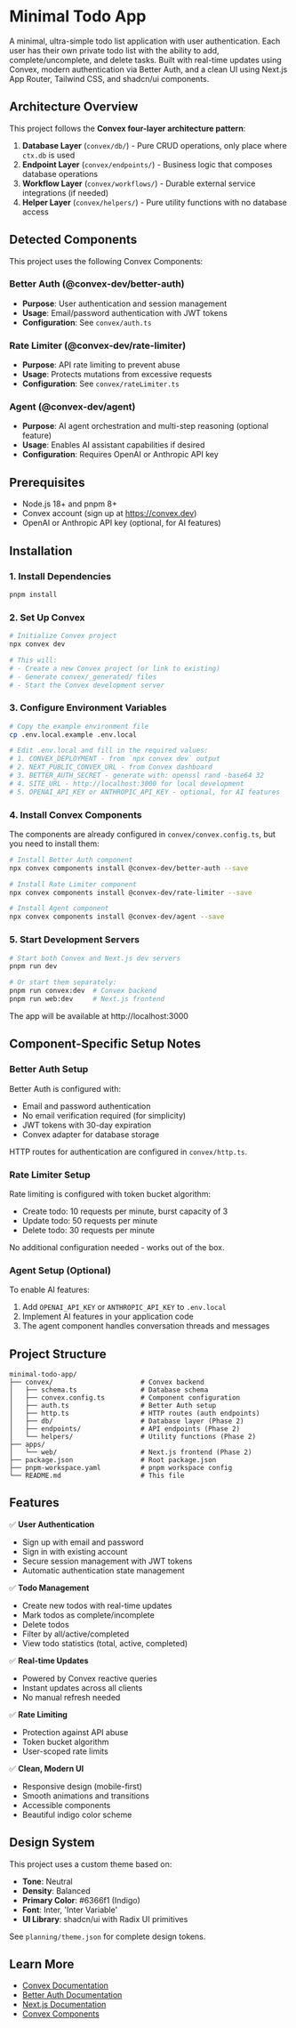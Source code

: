 # Minimal Todo App

A minimal, ultra-simple todo list application with user authentication. Each user has their own private todo list with the ability to add, complete/uncomplete, and delete tasks. Built with real-time updates using Convex, modern authentication via Better Auth, and a clean UI using Next.js App Router, Tailwind CSS, and shadcn/ui components.

## Architecture Overview

This project follows the **Convex four-layer architecture pattern**:

1. **Database Layer** (`convex/db/`) - Pure CRUD operations, only place where `ctx.db` is used
2. **Endpoint Layer** (`convex/endpoints/`) - Business logic that composes database operations
3. **Workflow Layer** (`convex/workflows/`) - Durable external service integrations (if needed)
4. **Helper Layer** (`convex/helpers/`) - Pure utility functions with no database access

## Detected Components

This project uses the following Convex Components:

### Better Auth (@convex-dev/better-auth)
- **Purpose**: User authentication and session management
- **Usage**: Email/password authentication with JWT tokens
- **Configuration**: See `convex/auth.ts`

### Rate Limiter (@convex-dev/rate-limiter)
- **Purpose**: API rate limiting to prevent abuse
- **Usage**: Protects mutations from excessive requests
- **Configuration**: See `convex/rateLimiter.ts`

### Agent (@convex-dev/agent)
- **Purpose**: AI agent orchestration and multi-step reasoning (optional feature)
- **Usage**: Enables AI assistant capabilities if desired
- **Configuration**: Requires OpenAI or Anthropic API key

## Prerequisites

- Node.js 18+ and pnpm 8+
- Convex account (sign up at https://convex.dev)
- OpenAI or Anthropic API key (optional, for AI features)

## Installation

### 1. Install Dependencies

```bash
pnpm install
```

### 2. Set Up Convex

```bash
# Initialize Convex project
npx convex dev

# This will:
# - Create a new Convex project (or link to existing)
# - Generate convex/_generated/ files
# - Start the Convex development server
```

### 3. Configure Environment Variables

```bash
# Copy the example environment file
cp .env.local.example .env.local

# Edit .env.local and fill in the required values:
# 1. CONVEX_DEPLOYMENT - from `npx convex dev` output
# 2. NEXT_PUBLIC_CONVEX_URL - from Convex dashboard
# 3. BETTER_AUTH_SECRET - generate with: openssl rand -base64 32
# 4. SITE_URL - http://localhost:3000 for local development
# 5. OPENAI_API_KEY or ANTHROPIC_API_KEY - optional, for AI features
```

### 4. Install Convex Components

The components are already configured in `convex/convex.config.ts`, but you need to install them:

```bash
# Install Better Auth component
npx convex components install @convex-dev/better-auth --save

# Install Rate Limiter component
npx convex components install @convex-dev/rate-limiter --save

# Install Agent component
npx convex components install @convex-dev/agent --save
```

### 5. Start Development Servers

```bash
# Start both Convex and Next.js dev servers
pnpm run dev

# Or start them separately:
pnpm run convex:dev  # Convex backend
pnpm run web:dev     # Next.js frontend
```

The app will be available at http://localhost:3000

## Component-Specific Setup Notes

### Better Auth Setup

Better Auth is configured with:
- Email and password authentication
- No email verification required (for simplicity)
- JWT tokens with 30-day expiration
- Convex adapter for database storage

HTTP routes for authentication are configured in `convex/http.ts`.

### Rate Limiter Setup

Rate limiting is configured with token bucket algorithm:
- Create todo: 10 requests per minute, burst capacity of 3
- Update todo: 50 requests per minute
- Delete todo: 30 requests per minute

No additional configuration needed - works out of the box.

### Agent Setup (Optional)

To enable AI features:
1. Add `OPENAI_API_KEY` or `ANTHROPIC_API_KEY` to `.env.local`
2. Implement AI features in your application code
3. The agent component handles conversation threads and messages

## Project Structure

```
minimal-todo-app/
├── convex/                      # Convex backend
│   ├── schema.ts                # Database schema
│   ├── convex.config.ts         # Component configuration
│   ├── auth.ts                  # Better Auth setup
│   ├── http.ts                  # HTTP routes (auth endpoints)
│   ├── db/                      # Database layer (Phase 2)
│   ├── endpoints/               # API endpoints (Phase 2)
│   └── helpers/                 # Utility functions (Phase 2)
├── apps/
│   └── web/                     # Next.js frontend (Phase 2)
├── package.json                 # Root package.json
├── pnpm-workspace.yaml          # pnpm workspace config
└── README.md                    # This file
```

## Features

✅ **User Authentication**
- Sign up with email and password
- Sign in with existing account
- Secure session management with JWT tokens
- Automatic authentication state management

✅ **Todo Management**
- Create new todos with real-time updates
- Mark todos as complete/incomplete
- Delete todos
- Filter by all/active/completed
- View todo statistics (total, active, completed)

✅ **Real-time Updates**
- Powered by Convex reactive queries
- Instant updates across all clients
- No manual refresh needed

✅ **Rate Limiting**
- Protection against API abuse
- Token bucket algorithm
- User-scoped rate limits

✅ **Clean, Modern UI**
- Responsive design (mobile-first)
- Smooth animations and transitions
- Accessible components
- Beautiful indigo color scheme

## Design System

This project uses a custom theme based on:
- **Tone**: Neutral
- **Density**: Balanced
- **Primary Color**: #6366f1 (Indigo)
- **Font**: Inter, 'Inter Variable'
- **UI Library**: shadcn/ui with Radix UI primitives

See `planning/theme.json` for complete design tokens.

## Learn More

- [Convex Documentation](https://docs.convex.dev)
- [Better Auth Documentation](https://better-auth.com)
- [Next.js Documentation](https://nextjs.org/docs)
- [Convex Components](https://docs.convex.dev/components)
